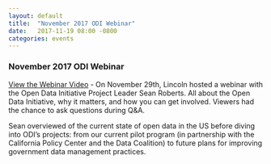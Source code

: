 ```yaml
---
layout: default
title:  "November 2017 ODI Webinar"
date:   2017-11-19 08:00 -0800
categories: events
---
```

### November 2017 ODI Webinar
[View the Webinar Video](https://youtu.be/YTdjd6cZm0M) - On November 29th, 
Lincoln hosted a webinar with the Open Data Initiative 
Project Leader Sean Roberts. All about the Open Data Initiative, why it 
matters, and how you can get involved. Viewers had the chance to 
ask questions during Q&A. 

Sean overviewed of the current state of open data in the US before 
diving into ODI’s projects: from our current pilot program (in 
partnership with the California Policy Center and the Data Coalition) 
to future plans for improving government data management practices.
